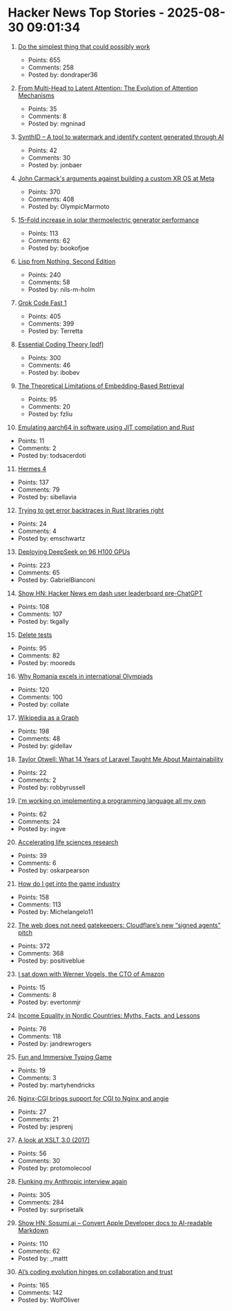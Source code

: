 # Hacker News Top Stories - 2025-08-30 09:01:34

1. [Do the simplest thing that could possibly work](https://www.seangoedecke.com/the-simplest-thing-that-could-possibly-work/)
   - Points: 655
   - Comments: 258
   - Posted by: dondraper36

2. [From Multi-Head to Latent Attention: The Evolution of Attention Mechanisms](https://vinithavn.medium.com/from-multi-head-to-latent-attention-the-evolution-of-attention-mechanisms-64e3c0505f24)
   - Points: 35
   - Comments: 8
   - Posted by: mgninad

3. [SynthID – A tool to watermark and identify content generated through AI](https://deepmind.google/science/synthid/)
   - Points: 42
   - Comments: 30
   - Posted by: jonbaer

4. [John Carmack's arguments against building a custom XR OS at Meta](https://twitter.com/ID_AA_Carmack/status/1961172409920491849)
   - Points: 370
   - Comments: 408
   - Posted by: OlympicMarmoto

5. [15-Fold increase in solar thermoelectric generator performance](https://www.nature.com/articles/s41377-025-01916-9)
   - Points: 113
   - Comments: 62
   - Posted by: bookofjoe

6. [Lisp from Nothing, Second Edition](http://t3x.org/lfn/index.html)
   - Points: 240
   - Comments: 58
   - Posted by: nils-m-holm

7. [Grok Code Fast 1](https://x.ai/news/grok-code-fast-1)
   - Points: 405
   - Comments: 399
   - Posted by: Terretta

8. [Essential Coding Theory [pdf]](https://cse.buffalo.edu/faculty/atri/courses/coding-theory/book/web-coding-book.pdf)
   - Points: 300
   - Comments: 46
   - Posted by: ibobev

9. [The Theoretical Limitations of Embedding-Based Retrieval](https://arxiv.org/abs/2508.21038)
   - Points: 95
   - Comments: 20
   - Posted by: fzliu

10. [Emulating aarch64 in software using JIT compilation and Rust](https://pitsidianak.is/blog/posts/2025-08-25_emulating_aarch64_in_software_using_JIT_compilation.html)
   - Points: 11
   - Comments: 2
   - Posted by: todsacerdoti

11. [Hermes 4](https://hermes4.nousresearch.com/)
   - Points: 137
   - Comments: 79
   - Posted by: sibellavia

12. [Trying to get error backtraces in Rust libraries right](https://www.iroh.computer/blog/error-handling-in-iroh)
   - Points: 24
   - Comments: 4
   - Posted by: emschwartz

13. [Deploying DeepSeek on 96 H100 GPUs](https://lmsys.org/blog/2025-05-05-large-scale-ep/)
   - Points: 223
   - Comments: 65
   - Posted by: GabrielBianconi

14. [Show HN: Hacker News em dash user leaderboard pre-ChatGPT](https://www.gally.net/miscellaneous/hn-em-dash-user-leaderboard.html)
   - Points: 108
   - Comments: 107
   - Posted by: tkgally

15. [Delete tests](https://andre.arko.net/2025/06/30/you-should-delete-tests/)
   - Points: 95
   - Comments: 82
   - Posted by: mooreds

16. [Why Romania excels in international Olympiads](https://www.palladiummag.com/2025/08/29/why-romania-excels-in-international-olympiads/)
   - Points: 120
   - Comments: 100
   - Posted by: collate

17. [Wikipedia as a Graph](https://wikigrapher.com/paths)
   - Points: 198
   - Comments: 48
   - Posted by: gidellav

18. [Taylor Otwell: What 14 Years of Laravel Taught Me About Maintainability](https://maintainable.fm/episodes/taylor-otwell-what-14-years-of-laravel-taught-me-about-maintainability)
   - Points: 22
   - Comments: 2
   - Posted by: robbyrussell

19. [I'm working on implementing a programming language all my own](https://eli.li/to-the-surprise-of-literally-no-one-im-working-on-implementing-a-programming-language-all-my-own)
   - Points: 62
   - Comments: 24
   - Posted by: ingve

20. [Accelerating life sciences research](https://openai.com/index/accelerating-life-sciences-research-with-retro-biosciences/)
   - Points: 39
   - Comments: 6
   - Posted by: oskarpearson

21. [How do I get into the game industry](https://garry.net/posts/how-do-i-get-into-the-game-industry)
   - Points: 158
   - Comments: 113
   - Posted by: Michelangelo11

22. [The web does not need gatekeepers: Cloudflare’s new “signed agents” pitch](https://positiveblue.substack.com/p/the-web-does-not-need-gatekeepers)
   - Points: 372
   - Comments: 368
   - Posted by: positiveblue

23. [I sat down with Werner Vogels, the CTO of Amazon](https://everton.xyz/i-sat-down-with-werner-vogels/)
   - Points: 15
   - Comments: 8
   - Posted by: evertonmjr

24. [Income Equality in Nordic Countries: Myths, Facts, and Lessons](https://www.aeaweb.org/articles?id=10.1257/jel.20251636)
   - Points: 76
   - Comments: 118
   - Posted by: jandrewrogers

25. [Fun and Immersive Typing Game](https://keybara.io)
   - Points: 19
   - Comments: 3
   - Posted by: martyhendricks

26. [Nginx-CGI brings support for CGI to Nginx and angie](https://github.com/pjincz/nginx-cgi)
   - Points: 27
   - Comments: 21
   - Posted by: jesprenj

27. [A look at XSLT 3.0 (2017)](https://www.xml.com/articles/2017/02/14/why-you-should-be-using-xslt-30/)
   - Points: 56
   - Comments: 30
   - Posted by: protomolecool

28. [Flunking my Anthropic interview again](https://taylor.town/flunking-anthropic)
   - Points: 305
   - Comments: 284
   - Posted by: surprisetalk

29. [Show HN: Sosumi.ai – Convert Apple Developer docs to AI-readable Markdown](https://sosumi.ai/)
   - Points: 110
   - Comments: 62
   - Posted by: _mattt

30. [AI’s coding evolution hinges on collaboration and trust](https://spectrum.ieee.org/ai-for-coding)
   - Points: 165
   - Comments: 142
   - Posted by: WolfOliver

